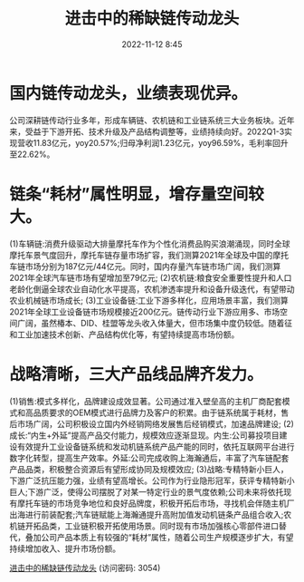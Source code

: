 ﻿---
title: 进击中的稀缺链传动龙头
date: 2022-11-12 8:45
tags:
- 征和工业
- 公司研究
updated: 1970-01-01 08:00:00
---

# 国内链传动龙头，业绩表现优异。
公司深耕链传动行业多年，形成车辆链、农机链和工业链系统三大业务板块。近年来，受益于下游开拓、技术升级及产品结构调整等，业绩持续向好。2022Q1-3实现营收11.83亿元，yoy20.57%;归母净利润1.23亿元，yoy96.59%，毛利率回升至22.62%。

# 链条“耗材”属性明显，增存量空间较大。
(1)车辆链:消费升级驱动大排量摩托车作为个性化消费品购买浪潮涌现，同时全球摩托车景气度回升，摩托车链存量市场扩容，我们测算2021年全球及中国的摩托车链市场分别为187亿元/44亿元。同时，国内存量汽车链市场广阔，我们测算2021年全球汽车链市场有望增加至79亿元;
(2)农机链:粮食安全重要性提升和人口老龄化倒逼全球农业自动化水平提高，农机渗透率提升和设备升级迭代，有望带动农业机械链市场成长;
(3)工业设备链:工业下游多样化，应用场景丰富，我们测算2021年全球工业设备链市场规模接近200亿元。链传动行业下游应用多、市场空间广阔，虽然椿本、DID、桂盟等龙头收入体量大，但市场集中度仍较低。随着征和工业加速技术创新、产品结构优化等，有望持续提高市场份额。
<!-- more -->
# 战略清晰，三大产品线品牌齐发力。
(1)销售:模式多样化，品牌建设成效显著。公司通过准入壁垒高的主机厂商配套模式和高品质要求的OEM模式进行品牌力及客户的积累。由于链系统属于耗材，售后市场广阔，公司积极设立国内外经销网络发展售后经销模式，加速品牌建设;
(2)成长:“内生+外延”提高产品交付能力，规模效应逐渐显现。内生:公司募投项目建设有效提升工业设备链系统和发动机链系统产品产能的同时，依托互联网平台进行数字化转型，提高生产效率。外延:公司完成收购上海瀚通后，丰富了汽车链配套产品品类，积极整合资源后有望形成协同及规模效应;
(3)战略:专精特新小巨人，下游广泛抗压能力强，业绩有望高增长。公司作为行业隐形冠军，获评专精特新小巨人;下游广泛，使得公司摆脱了对某一特定行业的景气度依赖;公司未来将依托现有摩托车链的市场竞争地位和良好品牌度，积极开拓后市场，寻找机会伴随主机厂出海进行前装配套;汽车链赋能上海瀚通提升高附加值发动机链条产品组合收入;农机链开拓品类，工业链积极开拓使用场景。同时现有市场加强核心零部件进口替代，叠加公司产品本质上有较强的“耗材”属性，随着公司生产规模逐步扩大，有望持续增加收入、提升市场份额。

[进击中的稀缺链传动龙头](https://url12.ctfile.com/f/3948612-722997730-ea5acb?p=3054)
(访问密码: 3054)
